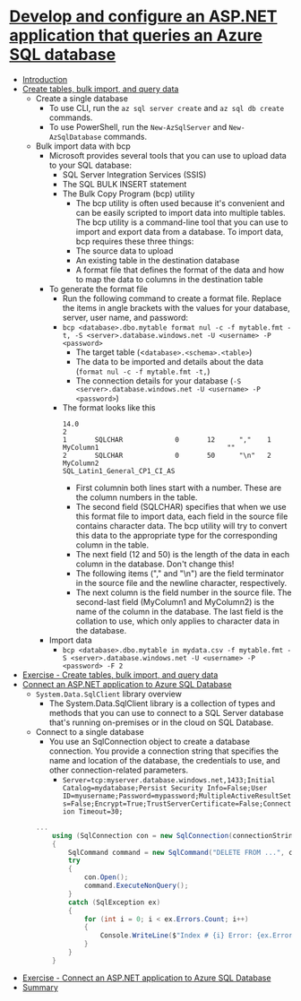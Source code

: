 # [Develop and configure an ASP.NET application that queries an Azure SQL database](https://docs.microsoft.com/en-au/learn/modules/develop-app-that-queries-azure-sql/index)
- [Introduction](https://docs.microsoft.com/en-au/learn/modules/develop-app-that-queries-azure-sql/1-introduction)
- [Create tables, bulk import, and query data](https://docs.microsoft.com/en-au/learn/modules/develop-app-that-queries-azure-sql/2-create-tables-bulk-import-query-data)
  - Create a single database
    - To use CLI, run the `az sql server create` and `az sql db create` commands.
    - To use PowerShell, run the `New-AzSqlServer` and `New-AzSqlDatabase` commands.
  - Bulk import data with bcp
    - Microsoft provides several tools that you can use to upload data to your SQL database:
      - SQL Server Integration Services (SSIS)
      - The SQL BULK INSERT statement
      - The Bulk Copy Program (bcp) utility
        - The bcp utility is often used because it's convenient and can be easily scripted to import data into multiple tables. The bcp utility is a command-line tool that you can use to import and export data from a database. To import data, bcp requires these three things:
        - The source data to upload
        - An existing table in the destination database
        - A format file that defines the format of the data and how to map the data to columns in the destination table
    - To generate the format file
      - Run the following command to create a format file. Replace the items in angle brackets with the values for your database, server, user name, and password:
      - `bcp <database>.dbo.mytable format nul -c -f mytable.fmt -t, -S <server>.database.windows.net -U <username> -P <password>`
        - The target table (<`database>.<schema>.<table>`)
        - The data to be imported and details about the data (`format nul -c -f mytable.fmt -t,`)
        - The connection details for your database (`-S <server>.database.windows.net -U <username> -P <password>`)
      - The format looks like this
        ```
        14.0
        2
        1       SQLCHAR             0       12      ","    1     MyColumn1                                ""
        2       SQLCHAR             0       50      "\n"   2     MyColumn2                                SQL_Latin1_General_CP1_CI_AS
        ```
        - First columnin both lines start with a number. These are the column numbers in the table. 
        - The second field (SQLCHAR) specifies that when we use this format file to import data, each field in the source file contains character data. The bcp utility will try to convert this data to the appropriate type for the corresponding column in the table. 
        - The next field (12 and 50) is the length of the data in each column in the database. Don't change this! 
        - The following items ("," and "\n") are the field terminator in the source file and the newline character, respectively. 
        - The next column is the field number in the source file. The second-last field (MyColumn1 and MyColumn2) is the name of the column in the database. The last field is the collation to use, which only applies to character data in the database.
    - Import data
      - `bcp <database>.dbo.mytable in mydata.csv -f mytable.fmt -S <server>.database.windows.net -U <username> -P <password> -F 2`
- [Exercise - Create tables, bulk import, and query data](https://docs.microsoft.com/en-au/learn/modules/develop-app-that-queries-azure-sql/3-exercise-create-tables-bulk-import-query-data)
- [Connect an ASP.NET application to Azure SQL Database](https://docs.microsoft.com/en-au/learn/modules/develop-app-that-queries-azure-sql/4-connect-aspnet-to-azure-sql)
  - `System.Data.SqlClient` library overview
    - The System.Data.SqlClient library is a collection of types and methods that you can use to connect to a SQL Server database that's running on-premises or in the cloud on SQL Database. 
  - Connect to a single database
    - You use an SqlConnection object to create a database connection. You provide a connection string that specifies the name and location of the database, the credentials to use, and other connection-related parameters.
      - `Server=tcp:myserver.database.windows.net,1433;Initial Catalog=mydatabase;Persist Security Info=False;User ID=myusername;Password=mypassword;MultipleActiveResultSets=False;Encrypt=True;TrustServerCertificate=False;Connection Timeout=30;`
    ```c#
    ...
        using (SqlConnection con = new SqlConnection(connectionString))
        {
            SqlCommand command = new SqlCommand("DELETE FROM ...", con);
            try
            {
                con.Open();
                command.ExecuteNonQuery();
            }
            catch (SqlException ex)
            {
                for (int i = 0; i < ex.Errors.Count; i++)
                {
                    Console.WriteLine($"Index # {i} Error: {ex.Errors[i].ToString()}");
                }
            }
        }
    ```
- [Exercise - Connect an ASP.NET application to Azure SQL Database](https://docs.microsoft.com/en-au/learn/modules/develop-app-that-queries-azure-sql/5-exercise-connect-aspnet-to-azure-sql)
- [Summary](https://docs.microsoft.com/en-au/learn/modules/develop-app-that-queries-azure-sql/6-summary)

